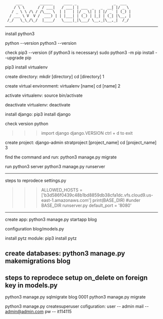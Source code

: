          ___        ______     ____ _                 _  ___  
        / \ \      / / ___|   / ___| | ___  _   _  __| |/ _ \ 
       / _ \ \ /\ / /\___ \  | |   | |/ _ \| | | |/ _` | (_) |
      / ___ \ V  V /  ___) | | |___| | (_) | |_| | (_| |\__, |
     /_/   \_\_/\_/  |____/   \____|_|\___/ \__,_|\__,_|  /_/ 
 ----------------------------------------------------------------- 

install python3

python --version
python3 --version

check pip3 --version (if python3 is necessary)
sudo python3 -m pip install --upgrade pip

pip3 install virtualenv

create directory:
mkdir [directory]
cd [directory]                  1

create virtual environment:
virtualenv [name]
cd [name]                       2

activate virtualenv:
source bin/activate

deactivate virtualenv:
deactivate

install django:
pip3 install django

check version
python
>>>import django
>>> django.VERSION
ctrl + d to exit

create project:
django-admin stratproject [project_name]
cd [project_name]               3

find the command and run:
python3 manage.py migrate

run python3 server
python3 manage.py runserver

-----------------------------------------------------
steps to reprodece
settings.py
>>> ALLOWED_HOSTS = ['b3d586f0439c48b1bd8859db38cfa1dc.vfs.cloud9.us-east-1.amazonaws.com']
>>> print(BASE_DIR) #under BASE_DIR
runserver.py
>>> default_port = '8080'
-----------------------------------------------------

create app:
python3 manage.py startapp blog

configuration blog/models.py

install pytz module:
pip3 install pytz

create databases:
python3 manage.py makemigrations blog
----------------------------------------
steps to reprodece
setup on_delete on foreign key
in models.py
----------------------------------------
python3 manage.py sqlmigrate blog 0001
python3 manage.py migrate

python3 manage.py createsuperuser
cofiguration:
user -- admin
mail -- admin@admin.com
pw -- it114115